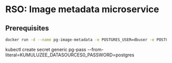 # RSO: Image metadata microservice

## Prerequisites

```bash
docker run -d --name pg-image-metadata -e POSTGRES_USER=dbuser -e POSTGRES_PASSWORD=postgres -e POSTGRES_DB=image-metadata -p 5432:5432 postgres:12
```


kubectl create secret generic pg-pass --from-literal=KUMULUZEE_DATASOURCES0_PASSWORD=postgres
